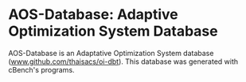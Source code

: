 # AOS-Database: Adaptive Optimization System Database

AOS-Database is an Adaptative Optimization System database (www.github.com/thaisacs/oi-dbt). This database was generated with cBench's programs. 
